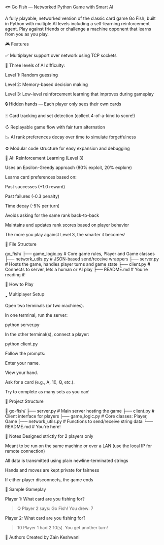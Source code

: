 🐟 Go Fish — Networked Python Game with Smart AI

A fully playable, networked version of the classic card game Go Fish, built in Python with multiple AI levels including a self-learning reinforcement agent. Play against friends or challenge a machine opponent that learns from you as you play.

🎮 Features

✅ Multiplayer support over network using TCP sockets

🧠 Three levels of AI difficulty:

Level 1: Random guessing

Level 2: Memory-based decision making

Level 3: Low-level reinforcement learning that improves during gameplay

🔒 Hidden hands — Each player only sees their own cards

🂿 Card tracking and set detection (collect 4-of-a-kind to score!)

↻ Replayable game flow with fair turn alternation

📉 AI rank preferences decay over time to simulate forgetfulness

⚙️ Modular code structure for easy expansion and debugging

🧠 AI: Reinforcement Learning (Level 3)

Uses an Epsilon-Greedy approach (80% exploit, 20% explore)

Learns card preferences based on:

Past successes (+1.0 reward)

Past failures (-0.3 penalty)

Time decay (-5% per turn)

Avoids asking for the same rank back-to-back

Maintains and updates rank scores based on player behavior

The more you play against Level 3, the smarter it becomes!

🧹 File Structure

go_fish/
├── game_logic.py        # Core game rules, Player and Game classes
├── network_utils.py     # JSON-based send/receive wrappers
├── server.py            # Hosts the game, handles player turns and game state
├── client.py            # Connects to server, lets a human or AI play
├── README.md            # You're reading it!

🚀 How to Play

🢑 Multiplayer Setup

Open two terminals (or two machines).

In one terminal, run the server:

python server.py

In the other terminal(s), connect a player:

python client.py


Follow the prompts:

Enter your name.

View your hand.

Ask for a card (e.g., A, 10, Q, etc.).

Try to complete as many sets as you can!

📂 Project Structure

📁 go-fish/
├── server.py          # Main server hosting the game
├── client.py          # Client interface for players
├── game_logic.py      # Core classes: Player, Game
├── network_utils.py   # Functions to send/receive string data
└── README.md          # You're here!

📝 Notes
Designed strictly for 2 players only

Meant to be run on the same machine or over a LAN (use the local IP for remote connection)

All data is transmitted using plain newline-terminated strings

Hands and moves are kept private for fairness

If either player disconnects, the game ends

📸 Sample Gameplay

Player 1: What card are you fishing for?
> Q
Player 2 says: Go Fish!
You drew: 7

Player 2: What card are you fishing for?
> 10
Player 1 had 2 10(s). You get another turn!

👥 Authors
Created by Zain Keshwani